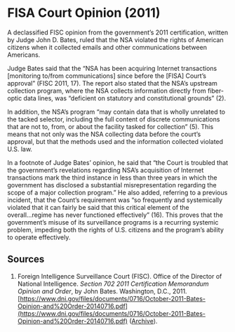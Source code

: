 # FISA Court Opinion (2011)
A declassified FISC opinion from the government’s 2011 certification, written by Judge John D. Bates, ruled that the NSA violated the rights of American citizens when it collected emails and other communications between Americans. 

Judge Bates said that the “NSA has been acquiring Internet transactions [monitoring to/from communications] since before the [FISA] Court’s approval” (FISC 2011, 17). The report also stated that the NSA’s upstream collection program, where the NSA collects information directly from fiber-optic data lines, was “deficient on statutory and constitutional grounds” (2). 

In addition, the NSA’s program “may contain data that is wholly unrelated to the tacked selector, including the full content of discrete communications that are not to, from, or about the facility tasked for collection” (5). This means that not only was the NSA collecting data before the court’s approval, but that the methods used and the information collected violated U.S. law. 

In a footnote of Judge Bates’ opinion, he said that “the Court is troubled that the government’s revelations regarding NSA’s acquisition of Internet transactions mark the third instance in less than three years in which the government has disclosed a substantial misrepresentation regarding the scope of a major collection program.” He also added, referring to a previous incident, that the Count’s requirement was “so frequently and systemically violated that it can fairly be said that this critical element of the overall...regime has never functioned effectively” (16). This proves that the government’s misuse of its surveillance programs is a recurring systemic problem, impeding both the rights of U.S. citizens and the program’s ability to operate effectively. 

## Sources
1. Foreign Intelligence Surveillance Court (FISC). Office of the Director of National Intelligence. 
*Section 702 2011 Certification Memorandum Opinion and Order*, by John Bates. Washington, D.C., 2011. [https://www.dni.gov/files/documents/0716/October-2011-Bates-Opinion-and%20Order-20140716.pdf](https://www.dni.gov/files/documents/0716/October-2011-Bates-Opinion-and%20Order-20140716.pdf) ([Archive](/archive/fisc-opinion-2011.pdf)).